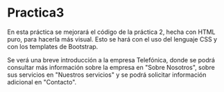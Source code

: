 # Practica3
En esta práctica se mejorará el código de la práctica 2, hecha con HTML puro, para hacerla más visual.
Esto se hará con el uso del lenguaje CSS y con los templates de Bootstrap.

Se verá una breve introducción a la empresa Telefónica, donde se podrá consultar más información sobre la empresa 
en "Sobre Nosotros", sobre sus servicios en "Nuestros servicios" y se podrá solicitar información adicional en
"Contacto".

